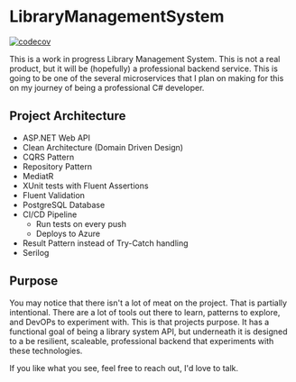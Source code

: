 # LibraryManagementSystem

[![codecov](https://codecov.io/gh/J-Double-J/LibraryManagementSystem/graph/badge.svg?token=E2F8QQX3LQ)](https://codecov.io/gh/J-Double-J/LibraryManagementSystem)

This is a work in progress Library Management System. This is not a real product, but it will be (hopefully) a professional backend service. This is going to be one of the several microservices that I plan on making for this
on my journey of being a professional C# developer.

## Project Architecture

* ASP.NET Web API
* Clean Architecture (Domain Driven Design)
* CQRS Pattern
* Repository Pattern
* MediatR
* XUnit tests with Fluent Assertions
* Fluent Validation
* PostgreSQL Database
* CI/CD Pipeline
    * Run tests on every push
    * Deploys to Azure
* Result Pattern instead of Try-Catch handling
* Serilog

## Purpose

You may notice that there isn't a lot of meat on the project. That is partially intentional. There are a lot of tools out there to learn, patterns to explore, and DevOPs to experiment with. This is that projects purpose.
It has a functional goal of being a library system API, but underneath it is designed to a be resilient, scaleable, professional backend that experiments with these technologies. 

If you like what you see, feel free to reach out, I'd love to talk.
